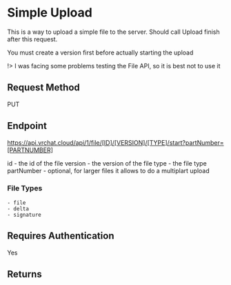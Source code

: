 # Simple Upload

This is a way to upload a simple file to the server.
Should call Upload finish after this request.

You must create a version first before actually starting the upload

!> I was facing some problems testing the File API, so it is best not to use it

## Request Method 
PUT

## Endpoint
https://api.vrchat.cloud/api/1/file/[ID]/[VERSION]/[TYPE]/start?partNumber=[PARTNUMBER]

id - the id of the file
version - the version of the file
type - the file type
partNumber - optional, for larger files it allows to do a multiplart upload

### File Types

    - file
    - delta 
    - signature

## Requires Authentication
Yes

## Returns

